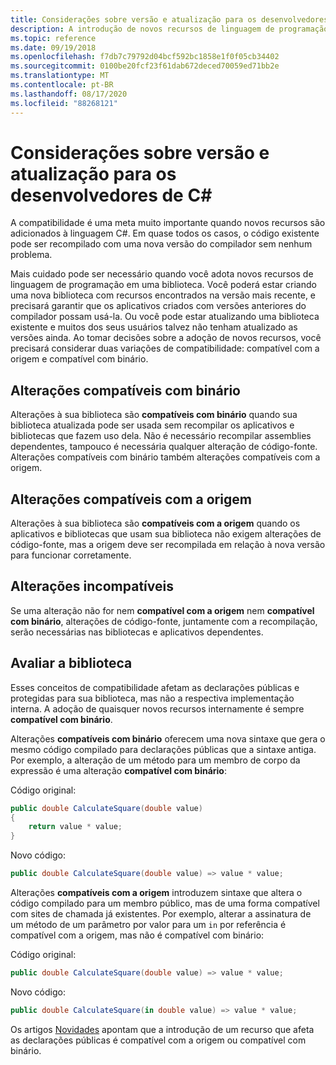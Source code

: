 ```yaml
---
title: Considerações sobre versão e atualização para os desenvolvedores de C#
description: A introdução de novos recursos de linguagem de programação em sua biblioteca pode afetar o código que faz uso dela.
ms.topic: reference
ms.date: 09/19/2018
ms.openlocfilehash: f7db7c79792d04bcf592bc1858e1f0f05cb34402
ms.sourcegitcommit: 0100be20fcf23f61dab672deced70059ed71bb2e
ms.translationtype: MT
ms.contentlocale: pt-BR
ms.lasthandoff: 08/17/2020
ms.locfileid: "88268121"
---
```

# <a name="version-and-update-considerations-for-c-developers"></a>Considerações sobre versão e atualização para os desenvolvedores de C#

A compatibilidade é uma meta muito importante quando novos recursos são adicionados à linguagem C#. Em quase todos os casos, o código existente pode ser recompilado com uma nova versão do compilador sem nenhum problema.

Mais cuidado pode ser necessário quando você adota novos recursos de linguagem de programação em uma biblioteca. Você poderá estar criando uma nova biblioteca com recursos encontrados na versão mais recente, e precisará garantir que os aplicativos criados com versões anteriores do compilador possam usá-la. Ou você pode estar atualizando uma biblioteca existente e muitos dos seus usuários talvez não tenham atualizado as versões ainda. Ao tomar decisões sobre a adoção de novos recursos, você precisará considerar duas variações de compatibilidade: compatível com a origem e compatível com binário.

## <a name="binary-compatible-changes"></a>Alterações compatíveis com binário

Alterações à sua biblioteca são **compatíveis com binário** quando sua biblioteca atualizada pode ser usada sem recompilar os aplicativos e bibliotecas que fazem uso dela. Não é necessário recompilar assemblies dependentes, tampouco é necessária qualquer alteração de código-fonte. Alterações compatíveis com binário também alterações compatíveis com a origem.

## <a name="source-compatible-changes"></a>Alterações compatíveis com a origem

Alterações à sua biblioteca são **compatíveis com a origem** quando os aplicativos e bibliotecas que usam sua biblioteca não exigem alterações de código-fonte, mas a origem deve ser recompilada em relação à nova versão para funcionar corretamente.

## <a name="incompatible-changes"></a>Alterações incompatíveis

Se uma alteração não for nem **compatível com a origem** nem **compatível com binário**, alterações de código-fonte, juntamente com a recompilação, serão necessárias nas bibliotecas e aplicativos dependentes.

## <a name="evaluate-your-library"></a>Avaliar a biblioteca

Esses conceitos de compatibilidade afetam as declarações públicas e protegidas para sua biblioteca, mas não a respectiva implementação interna. A adoção de quaisquer novos recursos internamente é sempre **compatível com binário**.  

Alterações **compatíveis com binário** oferecem uma nova sintaxe que gera o mesmo código compilado para declarações públicas que a sintaxe antiga. Por exemplo, a alteração de um método para um membro de corpo da expressão é uma alteração **compatível com binário**:

Código original:

```csharp
public double CalculateSquare(double value)
{
    return value * value;
}
```

Novo código:

```csharp
public double CalculateSquare(double value) => value * value;
```

Alterações **compatíveis com a origem** introduzem sintaxe que altera o código compilado para um membro público, mas de uma forma compatível com sites de chamada já existentes. Por exemplo, alterar a assinatura de um método de um parâmetro por valor para um `in` por referência é compatível com a origem, mas não é compatível com binário:

Código original:

```csharp
public double CalculateSquare(double value) => value * value;
```

Novo código:

```csharp
public double CalculateSquare(in double value) => value * value;
```

Os artigos [Novidades](index.md) apontam que a introdução de um recurso que afeta as declarações públicas é compatível com a origem ou compatível com binário.
